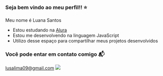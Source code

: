 ### Seja bem vindo ao meu perfil!! ⭐

Meu nome é Luana Santos

- Estou estudando na [Alura](https://www.alura.com.br)
- Estou me desenvolvendo na linguagem JavaScript
- Utilizo desse espaço para compartilhar meus projetos desenvolvidos

### Você pode entar em contato comigo 📬
lusalima09@gmail.com
![](https://media.tenor.com/iEb98mMgG0EAAAAM/cats-funny.gif)
